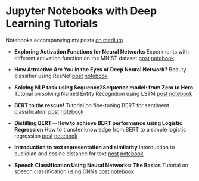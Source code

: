 # Jupyter Notebooks with Deep Learning Tutorials
Notebooks accompanying my posts [on medium](https://medium.com/@shudima)


* **Exploring Activation Functions for Neural Networks**
Experiments with different activation function on the MNIST dataset 
[post](https://towardsdatascience.com/exploring-activation-functions-for-neural-networks-73498da59b02) 
[notebook](https://github.com/shudima/notebooks/blob/master/Activation%20Functions.ipynb)

* **How Attractive Are You in the Eyes of Deep Neural Network?**
Beauty classifier using ResNet 
[post](https://towardsdatascience.com/how-attractive-are-you-in-the-eyes-of-deep-neural-network-3d71c0755ccc)
[notebook](https://github.com/shudima/notebooks/blob/master/Beauty%20Classifier.ipynb)


* **Solving NLP task using Sequence2Sequence model: from Zero to Hero**
Tutorial on solving Named Entity Recognition using LSTM
[post](https://towardsdatascience.com/solving-nlp-task-using-sequence2sequence-model-from-zero-to-hero-c193c1bd03d1)
[notebook](https://github.com/shudima/notebooks/blob/master/NER.ipynb)


* **BERT to the rescue!**
Tutorial on fine-tuning BERT for sentiment classification
[post](https://towardsdatascience.com/bert-to-the-rescue-17671379687f)
[notebook](https://github.com/shudima/notebooks/blob/master/BERT_to_the_rescue.ipynb)


* **Distilling BERT — How to achieve BERT performance using Logistic Regression**
How to transfer knowledge from BERT to a simple logistic regression
[post](https://towardsdatascience.com/distilling-bert-how-to-achieve-bert-performance-using-logistic-regression-69a7fc14249d)
[notebook](https://github.com/shudima/notebooks/blob/master/Distilling_Bert.ipynb)

* **Introduction to text representation and similarity**
Intorduction to euclidian and cosine distance for text 
[post](https://towardsdatascience.com/introduction-to-text-representation-and-similarity-b5dd3fd71737)
[notebook](https://github.com/shudima/notebooks/blob/master/Text%20Distance.ipynb)


* **Speech Classification Using Neural Networks: The Basics**
Tutorial on speech classification using CNNs
[post](https://towardsdatascience.com/speech-classification-using-neural-networks-the-basics-e5b08d6928b7)
[notebook](https://github.com/shudima/notebooks/blob/master/Speech%20Classification.ipynb)
